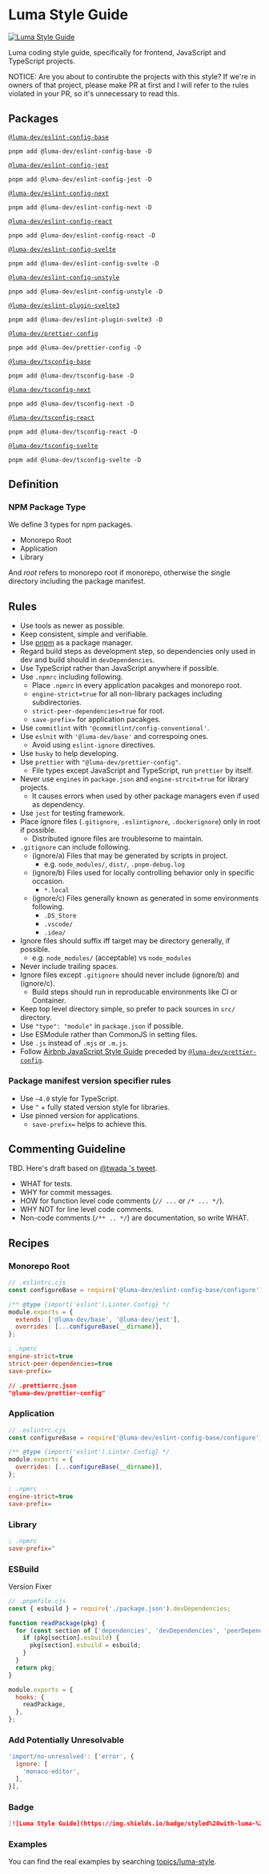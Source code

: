 # Luma Style Guide

[![Luma Style Guide](https://img.shields.io/badge/styled%20with-luma-%23c5ebeb?style=flat-square)](https://github.com/luma-dev/luma-style-guide#readme)

Luma coding style guide, specifically for frontend, JavaScript and TypeScript projects.

NOTICE: Are you about to contirubte the projects with this style? If we're in owners of that project, please make PR at first and I will refer to the rules violated in your PR, so it's unnecessary to read this.

## Packages

[`@luma-dev/eslint-config-base`](https://www.npmjs.com/package/@luma-dev/eslint-config-base)

```
pnpm add @luma-dev/eslint-config-base -D
```

[`@luma-dev/eslint-config-jest`](https://www.npmjs.com/package/@luma-dev/eslint-config-jest)

```
pnpm add @luma-dev/eslint-config-jest -D
```

[`@luma-dev/eslint-config-next`](https://www.npmjs.com/package/@luma-dev/eslint-config-next)

```
pnpm add @luma-dev/eslint-config-next -D
```

[`@luma-dev/eslint-config-react`](https://www.npmjs.com/package/@luma-dev/eslint-config-react)

```
pnpm add @luma-dev/eslint-config-react -D
```

[`@luma-dev/eslint-config-svelte`](https://www.npmjs.com/package/@luma-dev/eslint-config-svelte)

```
pnpm add @luma-dev/eslint-config-svelte -D
```

[`@luma-dev/eslint-config-unstyle`](https://www.npmjs.com/package/@luma-dev/eslint-config-unstyle)

```
pnpm add @luma-dev/eslint-config-unstyle -D
```

[`@luma-dev/eslint-plugin-svelte3`](https://www.npmjs.com/package/@luma-dev/eslint-plugin-svelte3)

```
pnpm add @luma-dev/eslint-plugin-svelte3 -D
```

[`@luma-dev/prettier-config`](https://www.npmjs.com/package/@luma-dev/prettier-config)

```
pnpm add @luma-dev/prettier-config -D
```

[`@luma-dev/tsconfig-base`](https://www.npmjs.com/package/@luma-dev/tsconfig-base)

```
pnpm add @luma-dev/tsconfig-base -D
```

[`@luma-dev/tsconfig-next`](https://www.npmjs.com/package/@luma-dev/tsconfig-next)

```
pnpm add @luma-dev/tsconfig-next -D
```

[`@luma-dev/tsconfig-react`](https://www.npmjs.com/package/@luma-dev/tsconfig-react)

```
pnpm add @luma-dev/tsconfig-react -D
```

[`@luma-dev/tsconfig-svelte`](https://www.npmjs.com/package/@luma-dev/tsconfig-svelte)

```
pnpm add @luma-dev/tsconfig-svelte -D
```

## Definition

### NPM Package Type

We define 3 types for npm packages.

- Monorepo Root
- Application
- Library

And _root_ refers to monorepo root if monorepo, otherwise the single directory including the package manifest.

## Rules

- Use tools as newer as possible.
- Keep consistent, simple and verifiable.
- Use [pnpm](https://pnpm.io/) as a package manager.
- Regard build steps as development step, so dependencies only used in dev and build should in `devDependencies`.
- Use TypeScript rather than JavaScript anywhere if possible.
- Use `.npmrc` including following.
  - Place `.npmrc` in every application pacakges and monorepo root.
  - `engine-strict=true` for all non-library packages including subdirectories.
  - `strict-peer-dependencies=true` for root.
  - `save-prefix=` for application pacakges.
- Use `commitlint` with `'@commitlint/config-conventional'`.
- Use `eslnit` with `'@luma-dev/base'` and correspoing ones.
  - Avoid using `eslint-ignore` directives.
- Use `husky` to help developing.
- Use `prettier` with `"@luma-dev/prettier-config"`.
  - File types except JavaScript and TypeScript, run `prettier` by itself.
- Never use `engines` in `package.json` and `engine-strcit=true` for library projects.
  - It causes errors when used by other package managers even if used as dependency.
- Use `jest` for testing framework.
- Place ignore files (`.gitignore`, `.eslintignore`, `.dockerignore`) only in root if possible.
  - Distributed ignore files are troublesome to maintain.
- `.gitignore` can include following.
  - (ignore/a) Files that may be generated by scripts in project.
    - e.g. `node_modules/`, `dist/`, `.pnpm-debug.log`
  - (ignore/b) Files used for locally controlling behavior only in specific occasion.
    - `*.local`
  - (ignore/c) Files generally known as generated in some environments following.
    - `.DS_Store`
    - `.vscode/`
    - `.idea/`
- Ignore files should suffix iff target may be directory generally, if possible.
  - e.g. `node_modules/` (acceptable) vs `node_modules`
- Never include trailing spaces.
- Ignore files except `.gitignore` should never include (ignore/b) and (ignore/c).
  - Build steps should run in reproducable environments like CI or Container.
- Keep top level directory simple, so prefer to pack sources in `src/` directory.
- Use `"type": "module"` in `package.json` if possible.
- Use ESModule rather than CommonJS in setting files.
- Use `.js` instead of `.mjs` or `.m.js`.
- Follow [Airbnb JavaScript Style Guide](https://github.com/airbnb/javascript) preceded by [`@luma-dev/prettier-config`](./packages/prettier-config/index.json).

### Package manifest version specifier rules

- Use `~4.0` style for TypeScript.
- Use `^` + fully stated version style for libraries.
- Use pinned version for applications.
  - `save-prefix=` helps to achieve this.

## Commenting Guideline

TBD. Here's draft based on [@twada 's tweet](https://twitter.com/t_wada/status/904916106153828352).

- WHAT for tests.
- WHY for commit messages.
- HOW for function level code comments (`// ...` or `/* ... */`).
- WHY NOT for line level code comments.
- Non-code comments (`/** .. */`) are documentation, so write WHAT.

## Recipes

### Monorepo Root

```js
// .eslintrc.cjs
const configureBase = require('@luma-dev/eslint-config-base/configure');

/** @type {import('eslint').Linter.Config} */
module.exports = {
  extends: ['@luma-dev/base', '@luma-dev/jest'],
  overrides: [...configureBase(__dirname)],
};
```

```ini
; .npmrc
engine-strict=true
strict-peer-dependencies=true
save-prefix=
```

```json
// .prettierrc.json
"@luma-dev/prettier-config"
```

### Application

```js
// .eslintrc.cjs
const configureBase = require('@luma-dev/eslint-config-base/configure');

/** @type {import('eslint').Linter.Config} */
module.exports = {
  overrides: [...configureBase(__dirname)],
};
```

```ini
; .npmrc
engine-strict=true
save-prefix=
```

### Library

```ini
; .npmrc
save-prefix=^
```

### ESBuild

Version Fixer

```js
// .pnpmfile.cjs
const { esbuild } = require('./package.json').devDependencies;

function readPackage(pkg) {
  for (const section of ['dependencies', 'devDependencies', 'peerDependencies', 'optionalDependencies']) {
    if (pkg[section].esbuild) {
      pkg[section].esbuild = esbuild;
    }
  }
  return pkg;
}

module.exports = {
  hooks: {
    readPackage,
  },
};
```

### Add Potentially Unresolvable 

```js
'import/no-unresolved': ['error', {
  ignore: [
    'monaco-editor',
  ],
}],
```

### Badge

```md
[![Luma Style Guide](https://img.shields.io/badge/styled%20with-luma-%23c5ebeb?style=flat-square)](https://github.com/luma-dev/luma-style-guide#readme)
```

### Examples

You can find the real examples by searching [topics/luma-style](https://github.com/topics/luma-style).
